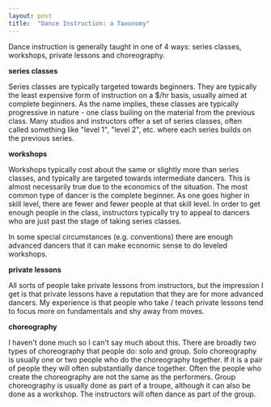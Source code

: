```yaml
---
layout: post
title:  "Dance Instruction: a Taxonomy"
---
```

Dance instruction is generally taught in one of 4 ways: series classes, workshops,
private lessons and choreography.

**series classes**

Series classes are typically targeted towards beginners.  They are typically the
least expensive form of instruction on a $/hr basis, usually aimed at complete
beginners.  As the name implies, these classes are typically progressive in
nature - one class builing on the material from the previous class.  Many
studios and instructors offer a set of series classes, often called something
like "level 1", "level 2", etc. where each series builds on the previous series.

**workshops**

Workshops typically cost about the same or slightly more than series classes, and
typically are targeted towards intermediate dancers.  This is almost necessarily true
due to the economics of the situation.  The most common type of dancer is the complete
beginner.  As one goes higher in skill level, there are fewer and fewer people at
that skill level.  In order to get enough people in the class, instructors typically
try to appeal to dancers who are just past the stage of taking series classes.

In some special circumstances (e.g. conventions) there are enough advanced dancers
that it can make economic sense to do leveled workshops.

**private lessons**

All sorts of people take private lessons from instructors, but the impression I
get is that private lessons have a reputation that they are for more advanced
dancers.  My experience is that people who take / teach private lessons tend to
focus more on fundamentals and shy away from moves.

**choreography**

I haven't done much so I can't say much about this.  There are broadly two types
of choreography that people do: solo and group.  Solo choreography is usually one
or two people who do the choreography together.  If it is a pair of people they will
often substantially dance together.  Often the people who create the choreography are
not the same as the performers.  Group choreography is usually done as part of a
troupe, although it can also be done as a workshop.  The instructors will often
dance as part of the group.
